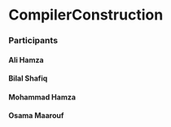 # CompilerConstruction
### Participants 
#### Ali Hamza
#### Bilal Shafiq
#### Mohammad Hamza
#### Osama Maarouf
